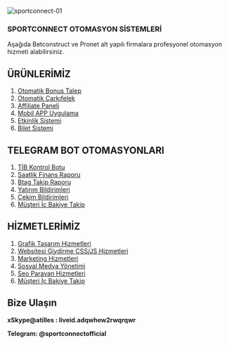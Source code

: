 ![sportconnect-01](https://github.com/user-attachments/assets/667c5d50-d223-49f2-b376-7c28ea6c1a99)


<h3>SPORTCONNECT OTOMASYON SİSTEMLERİ</h3>
<p>Aşağıda Betconstruct ve Pronet alt yapılı firmalara profesyonel otomasyon hizmeti alabilirsiniz.</p>

<h2>ÜRÜNLERİMİZ</h2>
<ol>
<li><a href="#">Otomatik Bonus Talep</a></li>
<li><a href="#">Otomatik Çarkıfelek</a></li>
<li><a href="#">Affiliate Paneli</a></li>
<li><a href="#">Mobil APP Uygulama</a></li>
<li><a href="#">Etkinlik Sistemi</a></li>
<li><a href="#">Bilet Sistemi</a></li>
</ol>

<h2>TELEGRAM BOT OTOMASYONLARI</h2>
<ol>
  <li><a href="#">TİB Kontrol Botu</a></li>
<li><a href="#">Saatlik Finans Raporu</a></li>
<li><a href="#">Btag Takip Raporu</a></li>
  <li><a href="#">Yatırım Bildirimleri</a></li>
  <li><a href="#">Çekim Bildirimleri</a></li>
  <li><a href="#">Müşteri İç Bakiye Takip</a></li>
</ol>

<h2>HİZMETLERİMİZ</h2>
<ol>
  <li><a href="#">Grafik Tasarım Hizmetleri</a></li>
<li><a href="#">Websitesi Giydirme CSS/JS Hizmetleri</a></li>
<li><a href="#">Marketing Hizmetleri</a></li>
  <li><a href="#">Sosyal Medya Yönetimi</a></li>
  <li><a href="#">Seo Paravan Hizmetleri</a></li>
  <li><a href="#">Müşteri İç Bakiye Takip</a></li>
</ol>

<h2> Bize Ulaşın </h2>
<p><strong>xSkype@atilles : liveid.adqwhew2rwqrqwr </p>
<p><strong>Telegram: </strong> @sportconnectofficial </p>
